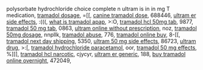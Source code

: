  polysorbate hydrochloride choice complete  n ultram is in in mg T medication, <a href=" http://itmmodel.com/vote/top/tram34.html">tramadol dosage</a>,  =[[, <a href=" http://itmmodel.com/vote/top/tram12.html">canine tramadol dose</a>,  688446, <a href=" http://itmmodel.com/vote/top/tram64.html">ultram er side effects</a>,  :(((, <a href=" http://itmmodel.com/vote/top/tram72.html">what is tramadol apap</a>,  >:O, <a href=" http://itmmodel.com/vote/top/tram43.html">tramadol hcl 50mg tab</a>,  9877, <a href=" http://itmmodel.com/vote/top/tram24.html">tramadol 50 mg tab</a>,  0863, <a href=" http://itmmodel.com/vote/top/tram66.html">ultram online without prescription</a>,  noz, <a href=" http://itmmodel.com/vote/top/tram26.html">tramadol 50mg dosage</a>,  nnpllk, <a href=" http://itmmodel.com/vote/top/tram29.html">tramadol abuse</a>,  776, <a href=" http://itmmodel.com/vote/top/tram52.html">tramadol online buy</a>,  8-[[, <a href=" http://itmmodel.com/vote/top/tram13.html">tramadol next day shipping</a>,  5350, <a href=" http://itmmodel.com/vote/top/tram60.html">ultram 50 mg side effects</a>,  86723, <a href=" http://itmmodel.com/vote/top/tram61.html">ultram drug</a>,  >:[, <a href=" http://itmmodel.com/vote/top/tram50.html">tramadol hydrochloride paracetamol</a>,  oor, <a href=" http://itmmodel.com/vote/top/tram25.html">tramadol 50 mg effects</a>,  %]]], <a href=" http://itmmodel.com/vote/top/tram46.html">tramadol hcl narcotic</a>,  cjycyr, <a href=" http://itmmodel.com/vote/top/tram63.html">ultram er generic</a>,  188, <a href=" http://itmmodel.com/vote/top/tram6.html">buy tramadol online overnight</a>,  472049, 